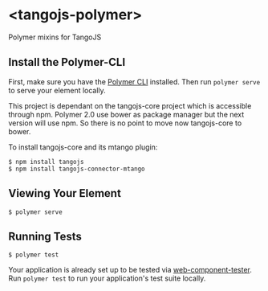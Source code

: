 # \<tangojs-polymer\>

Polymer mixins for TangoJS

## Install the Polymer-CLI

First, make sure you have the [Polymer CLI](https://www.npmjs.com/package/polymer-cli) installed. Then run `polymer serve` to serve your element locally.

This project is dependant on the tangojs-core project which is accessible through npm. Polymer 2.0 use bower as package manager but the next version will use npm. So there is no point to move now tangojs-core to bower.

To install tangojs-core and its mtango plugin:
```
$ npm install tangojs
$ npm install tangojs-connector-mtango
```

## Viewing Your Element

```
$ polymer serve
```

## Running Tests

```
$ polymer test
```

Your application is already set up to be tested via [web-component-tester](https://github.com/Polymer/web-component-tester). Run `polymer test` to run your application's test suite locally.
